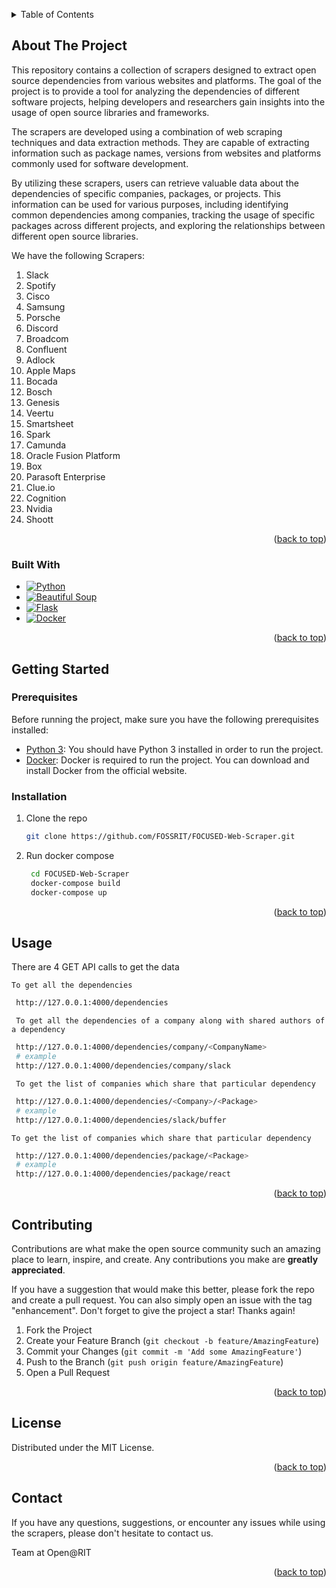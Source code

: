 <!-- Improved compatibility of back to top link: See: https://github.com/othneildrew/Best-README-Template/pull/73 -->
<a name="readme-top"></a>

<!-- TABLE OF CONTENTS -->
<details>
  <summary>Table of Contents</summary>
  <ol>
    <li>
      <a href="#about-the-project">About The Project</a>
      <ul>
        <li><a href="#built-with">Built With</a></li>
      </ul>
    </li>
    <li>
      <a href="#getting-started">Getting Started</a>
      <ul>
        <li><a href="#prerequisites">Prerequisites</a></li>
        <li><a href="#installation">Installation</a></li>
      </ul>
    </li>
    <li><a href="#usage">Usage</a></li>
    <li><a href="#contributing">Contributing</a></li>
    <li><a href="#license">License</a></li>
    <li><a href="#contact">Contact</a></li>
  </ol>
</details>

<!-- ABOUT THE PROJECT -->
## About The Project

This repository contains a collection of scrapers designed to extract open source dependencies from various websites and platforms. The goal of the project is to provide a tool for analyzing the dependencies of different software projects, helping developers and researchers gain insights into the usage of open source libraries and frameworks.

The scrapers are developed using a combination of web scraping techniques and data extraction methods. They are capable of extracting information such as package names, versions from websites and platforms commonly used for software development.

By utilizing these scrapers, users can retrieve valuable data about the dependencies of specific companies, packages, or projects. This information can be used for various purposes, including identifying common dependencies among companies, tracking the usage of specific packages across different projects, and exploring the relationships between different open source libraries.

We have the following Scrapers:

1. Slack
2. Spotify
3. Cisco
4. Samsung
5. Porsche
6. Discord
7. Broadcom
8. Confluent
9. Adlock
10. Apple Maps
11. Bocada
12. Bosch
13. Genesis
14. Veertu
15. Smartsheet
16. Spark
17. Camunda
18. Oracle Fusion Platform
19. Box
20. Parasoft Enterprise
21. Clue.io
22. Cognition
23. Nvidia
24. Shoott

<p align="right">(<a href="#readme-top">back to top</a>)</p>

### Built With

* [![Python][Python.com]][Python-url]
* [![Beautiful Soup][Beautifulsoup.com]][Beautifulsoup-url]
* [![Flask][Flask.com]][Flask-url]
* [![Docker][Docker.com]][Docker-url]

<p align="right">(<a href="#readme-top">back to top</a>)</p>

<!-- GETTING STARTED -->
## Getting Started

### Prerequisites

Before running the project, make sure you have the following prerequisites installed:

* [Python 3](https://www.python.org/doc/): You should have Python 3 installed in order to run the project.
* [Docker](https://www.docker.com/): Docker is required to run the project. You can download and install Docker from the official website.

### Installation

1. Clone the repo

   ```sh
   git clone https://github.com/FOSSRIT/FOCUSED-Web-Scraper.git
   ```

2. Run docker compose

   ```sh
    cd FOCUSED-Web-Scraper
    docker-compose build
    docker-compose up
   ```

<p align="right">(<a href="#readme-top">back to top</a>)</p>

<!-- USAGE EXAMPLES -->
## Usage

There are 4 GET API calls to get the data

    To get all the dependencies

  ```sh
   http://127.0.0.1:4000/dependencies  
  ```

     To get all the dependencies of a company along with shared authors of a dependency

  ```sh
   http://127.0.0.1:4000/dependencies/company/<CompanyName>
   # example
   http://127.0.0.1:4000/dependencies/company/slack 
  ```

     To get the list of companies which share that particular dependency

  ```sh
   http://127.0.0.1:4000/dependencies/<Company>/<Package>
   # example
   http://127.0.0.1:4000/dependencies/slack/buffer
  ```

    To get the list of companies which share that particular dependency

  ```sh
   http://127.0.0.1:4000/dependencies/package/<Package>
   # example
   http://127.0.0.1:4000/dependencies/package/react
  ```

<p align="right">(<a href="#readme-top">back to top</a>)</p>

<!-- CONTRIBUTING -->
## Contributing

Contributions are what make the open source community such an amazing place to learn, inspire, and create. Any contributions you make are **greatly appreciated**.

If you have a suggestion that would make this better, please fork the repo and create a pull request. You can also simply open an issue with the tag "enhancement".
Don't forget to give the project a star! Thanks again!

1. Fork the Project
2. Create your Feature Branch (`git checkout -b feature/AmazingFeature`)
3. Commit your Changes (`git commit -m 'Add some AmazingFeature'`)
4. Push to the Branch (`git push origin feature/AmazingFeature`)
5. Open a Pull Request

<p align="right">(<a href="#readme-top">back to top</a>)</p>

<!-- LICENSE -->
## License

Distributed under the MIT License.

<p align="right">(<a href="#readme-top">back to top</a>)</p>

<!-- CONTACT -->
## Contact

If you have any questions, suggestions, or encounter any issues while using the scrapers, please don't hesitate to contact us.

Team at Open@RIT

<p align="right">(<a href="#readme-top">back to top</a>)</p>

<!-- MARKDOWN LINKS & IMAGES -->
<!-- https://www.markdownguide.org/basic-syntax/#reference-style-links -->
[Python.com]: https://img.shields.io/badge/Python-0769AD?style=for-the-badge&logo=python&logoColor=white
[Python-url]: https://www.python.org/doc/
[Beautifulsoup.com]: https://img.shields.io/badge/BeautifulSoup-DD0031?style=for-the-badge&logo=beautifulsoup&logoColor=white
[Beautifulsoup-url]: https://pypi.org/project/beautifulsoup4/
[Flask.com]: https://img.shields.io/badge/Flask-4E4A56?style=for-the-badge&logo=flask&logoColor=white
[Flask-url]: https://flask.palletsprojects.com/en/2.3.x/
[Docker.com]: https://img.shields.io/badge/Docker-4F4B55?style=for-the-badge&logo=docker&logoColor=FF3E00
[Docker-url]: https://www.docker.com/

